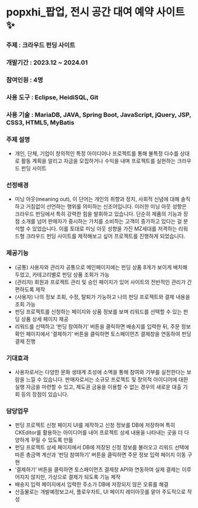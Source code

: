 # popxhi_팝업, 전시 공간 대여 예약 사이트 ✨



### 주제 : 크라우드 펀딩 사이트
  
### 개발기간 : 2023.12 ~ 2024.01

### 참여인원 : 4명
  
### 사용 도구 : Eclipse, HeidiSQL, Git
  
### 사용 기술 : MariaDB, JAVA, Spring Boot, JavaScript, jQuery, JSP, CSS3, HTML5, MyBatis

### 주제 설명 
* 개인, 단체, 기업이 창의적인 특정 아이디어나 프로젝트를 통해 불특정 다수를 상대로 활동 계획을 알리고 자금을 모집하거나 수익을 내며 프로젝트를 실현하는 크라우드 펀딩 사이트

### 선정배경
* 미닝 아웃(meaning out), 이 단어는 개인의 취향과 정치, 사회적 신념에 대해 솔직하고 거침없이 선언하는 행위를 의미하는 신조어입니다. 이러한 미닝 아웃 성향은 크라우드 펀딩에서 특히 강력한 힘을 발휘하고 있습니다. 단순히 제품의 기능과 장점 소개를 넘어 판매자가 중시하는 가치를 소비하는 고객이 증가하고 있다는 걸 분석할 수 있었습니다. 이를 토대로 미닝 아웃 성향을 가진 MZ세대를 저격하는 리워드형 크라우드 펀딩 사이트를 제작해보고 싶어 프로젝트를 진행하게 되었습니다.

### 제공기능
* (공통) 사용자와 관리자 공통으로 메인페이지에는 펀딩 상품 8개가 보이게 배치해 두었고, 카테고리별로 펀딩 상품 조회가 가능
* (관리자) 회원과 프로젝트 관리 및 승인 페이지가 있어 사이트의 전반적인 관리가 간편하도록 제작
* (사용자) 나의 정보 조회, 수정, 탈퇴가 가능하고 나의 펀딩 프로젝트와 결제 내용을 조회 가능
* 펀딩 프로젝트를 신청하는 페이지와 상품 정보를 보며 리워드를 선택할 수 있는 펀딩 상품 상세 페이지 제공
* 리워드를 선택하고 ‘펀딩 참여하기’ 버튼을 클릭하면 배송지를 입력한 뒤, 주문 정보 확인 페이지에서 ‘결제하기’ 버튼을 클릭하면 토스페이먼츠 결제창을 연동하여 펀딩 결제 진행

### 기대효과
* 사용자로서는 다양한 문화 생태계 조성에 소액을 통해 참여와 기부를 실천한다는 보람을 느낄 수 있습니다. 판매자로서는 소규모 프로젝트 및 창의적 아이디어에 대한 실행 자금을 마련할 수 있고, 제도권 금융을 이용할 수 없는 경우의 새로운 대출 기회 등의 장점이 있습니다.

### 담당업무
* 펀딩 프로젝트 신청 페이지 UI를 제작하고 신청 정보를 DB에 저장하며 특히 CKEditor를 활용하는 아이디어를 내어 프로젝트 상세 내용을 나타내는 곳을 더 다양하게 꾸밀 수 있도록 만듦
* 펀딩 프로젝트 상세 페이지에서 DB에 저장된 신청 정보를 불러오고 리워드 선택에 따른 총금액 계산과 ‘펀딩 참여하기’ 버튼을 클릭하면 주문 정보 입력 페이지 이동 구현
* ‘결제하기’ 버튼을 클릭하면 토스페이먼츠 결제창 API와 연동하여 실제 결제는 이루어지지 않지만, 가상으로 결제가 되도록 기능 제작
* 배송지 입력 페이지에서 입력한 주소가 DB에 저장되지 않은 오류를 해결
* 산출물로는 개발예정보고서, 플로우차트, UI 페이지 레이아웃를 맡아 주도적으로 작성
